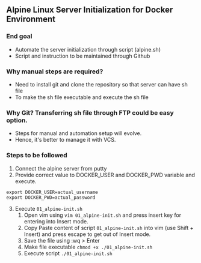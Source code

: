 ## Alpine Linux Server Initialization for Docker Environment
### End goal
- Automate the server initialization through script (alpine.sh)
- Script and instruction to be maintained through Github

### Why manual steps are required?
- Need to install git and clone the repository so that server can have sh file
- To make the sh file executable and execute the sh file

### Why Git? Transferring sh file through FTP could be easy option.
- Steps for manual and automation setup will evolve.
- Hence, it's better to manage it with VCS.


### Steps to be followed

1. Connect the alpine server from putty
2. Provide correct value to DOCKER_USER and DOCKER_PWD variable and execute.
```
export DOCKER_USER=actual_username
export DOCKER_PWD=actual_password
```

3. Execute `01_alpine-init.sh`
    1. Open vim using `vim 01_alpine-init.sh` and press insert key for entering into Insert mode.
    2. Copy Paste content of script `01_alpine-init.sh` into vim (use Shift + Insert) and press escape to get out of Insert mode.
    3. Save the file using :wq > Enter
    4. Make file executable `chmod +x ./01_alpine-init.sh`
    5. Execute script `./01_alpine-init.sh`

